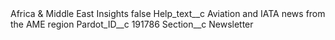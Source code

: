 <?xml version="1.0" encoding="UTF-8"?>
<CustomMetadata xmlns="http://soap.sforce.com/2006/04/metadata" xmlns:xsi="http://www.w3.org/2001/XMLSchema-instance" xmlns:xsd="http://www.w3.org/2001/XMLSchema">
    <label>Africa &amp; Middle East Insights</label>
    <protected>false</protected>
    <values>
        <field>Help_text__c</field>
        <value xsi:type="xsd:string">Aviation and IATA news from the AME region</value>
    </values>
    <values>
        <field>Pardot_ID__c</field>
        <value xsi:type="xsd:string">191786</value>
    </values>
    <values>
        <field>Section__c</field>
        <value xsi:type="xsd:string">Newsletter</value>
    </values>
</CustomMetadata>
